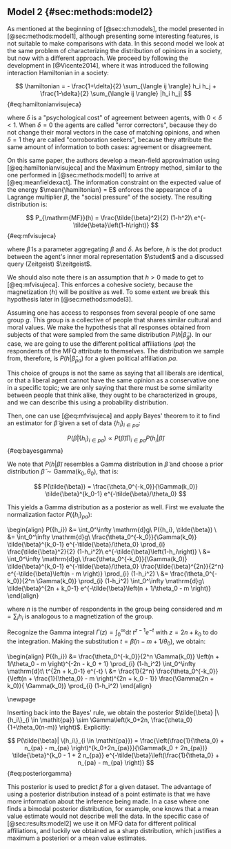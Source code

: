 
## Model 2 {#sec:methods:model2}
<!-- Distribution of opinions in societies -->

As mentioned at the beginning of [@sec:ch:models], the model presented in [@sec:methods:model1], although presenting some interesting features, is not suitable to make comparisons with data. In this second model we look at the same problem of characterizing the distribution of opinions in a society, but now with a different approach. We proceed by following the development in [@Vicente2014], where it was introduced the following interaction Hamiltonian in a society:

$$  \hamiltonian = - \frac{1+\delta}{2} \sum_{\langle ij \rangle} h_i h_j + \frac{1-\delta}{2} \sum_{\langle ij \rangle} |h_i h_j| $$ {#eq:hamiltonianvisujeca}

where $\delta$ is a "psychological cost" of agreement between agents, with $0<\delta<1$. When $\delta = 0$ the agents are called "error correctors", because they do not change their moral vectors in the case of matching opinions, and when $\delta = 1$ they are called "corroboration seekers", because they attribute the same amount of information to both cases: agreement or disagreement.

On this same paper, the authors develop a mean-field approximation using [@eq:hamiltonianvisujeca] and the Maximum Entropy method, similar to the one performed in [@sec:methods:model1] to arrive at [@eq:meanfieldexact]. The information constraint on the expected value of the energy $\mean{\hamiltonian} = E$ enforces the appearance of a Lagrange multiplier $\beta$, the "social pressure" of the society. The resulting distribution is:

$$  P_{\mathrm{MF}}(h) = \frac{\tilde{\beta}^2}{2} (1-h^2)\ e^{-\tilde{\beta}\left(1-h\right)} $$ {#eq:mfvisujeca}

where $\tilde{\beta}$ is a parameter aggregating $\beta$ and $\delta$. As before, $h$ is the dot product between the agent's inner moral representation $\student$ and a discussed query (Zeitgeist) $\zeitgeist$.

We should also note there is an assumption that $h>0$ made to get to [@eq:mfvisujeca]. This enforces a cohesive society, because the magnetization $\langle h \rangle$ will be positive as well. To some extent we break this hypothesis later in [@sec:methods:model3].

Assuming one has access to responses from several people of one same group $g$. This group is a collective of people that shares similar cultural and moral values. We make the hypothesis that all responses obtained from subjects of that were sampled from the same distribution $P(h|\tilde{\beta}_g)$. In our case, we are going to use the different political affiliations (_pa_) the respondents of the MFQ attribute to themselves. The distribution we sample from, therefore, is $P(h|\tilde{\beta}_{\mathit{pa}})$ for a given political affiliation _pa_.

This choice of groups is not the same as saying that all liberals are identical, or that a liberal agent cannot have the same opinion as a conservative one in a specific topic; we are only saying that there must be some similarity between people that think alike, they ought to be characterized in groups, and we can describe this using a probability distribution.

Then, one can use [@eq:mfvisujeca] and apply Bayes' theorem to it to find an estimator for $\tilde{\beta}$ given a set of data $\{h_i\}_{i \in \mathit{pa}}$:

$$  P(\tilde{\beta}| \{h_i\}_{i \in \mathit{pa}}) \propto P(\tilde{\beta}) \prod_{i \in \mathit{pa}} P(h_i | \tilde{\beta}) $$ {#eq:bayesgamma}

We note that $P(h|\tilde{\beta})$ resembles a Gamma distribution in $\tilde{\beta}$ and choose a prior distribution $\tilde{\beta} \sim \mathrm{Gamma}(k_0, \theta_0)$, that is:

$$ P(\tilde{\beta}) = \frac{\theta_0^{-k_0}}{\Gamma(k_0)} \tilde{\beta}^{k_0-1} e^{-\tilde{\beta}/\theta_0} $$

This yields a Gamma distribution as a posterior as well. First we evaluate the normalization factor $P(\{h_i\}_{pa})$:

\begin{align}
    P(\{h_i\}) &= \int_0^\infty \mathrm{d}g\ P(\{h_i\}, \tilde{\beta}) \\
    &= \int_0^\infty \mathrm{d}g\ \frac{\theta_0^{-k_0}}{\Gamma(k_0)} \tilde{\beta}^{k_0-1} e^{-\tilde{\beta}/\theta_0} \prod_{i} \frac{\tilde{\beta}^2}{2} (1-h_i^2)\ e^{-\tilde{\beta}\left(1-h_i\right)} \\
    &= \int_0^\infty \mathrm{d}g\ \frac{\theta_0^{-k_0}}{\Gamma(k_0)} \tilde{\beta}^{k_0-1} e^{-\tilde{\beta}/\theta_0} \frac{\tilde{\beta}^{2n}}{2^n} e^{-\tilde{\beta}\left(n - m \right)} \prod_{i} (1-h_i^2) \\
    &= \frac{\theta_0^{-k_0}}{2^n \Gamma(k_0)} \prod_{i} (1-h_i^2) \int_0^\infty \mathrm{d}g\ \tilde{\beta}^{2n + k_0-1} e^{-\tilde{\beta}\left(n + 1/\theta_0 - m \right)}
\end{align}

where $n$ is the number of respondents in the group being considered and $m = \sum_i h_i$ is analogous to a magnetization of the group.
<!-- magnetization of a given political group of respondents $\mathit{pa}$.  -->

Recognize the Gamma integral $\Gamma(z) = \int_0^\infty \mathrm{d}t\ t^{z-1} e^{-t}$ with $z = 2n + k_0$ to do the integration. Making the substitution $t = \tilde{\beta}\left( n - m + 1/\theta_0 \right)$, we obtain:

\begin{align}
    P(\{h_i\}) &= \frac{\theta_0^{-k_0}}{2^n \Gamma(k_0)} \left(n + 1/\theta_0 - m \right)^{-2n - k_0 + 1} \prod_{i} (1-h_i^2) \int_0^\infty \mathrm{d}t\ t^{2n + k_0-1} e^{-t}  \\
    &= \frac{1}{2^n} \frac{\theta_0^{-k_0}}{\left(n + \frac{1}{\theta_0} - m \right)^{2n + k_0 - 1}} \frac{\Gamma(2n + k_0)}{ \Gamma(k_0)} \prod_{i} (1-h_i^2)
\end{align}

\newpage

Inserting back into the Bayes' rule, we obtain the posterior $\tilde{\beta} |\{h_i\}_{i \in \mathit{pa}} \sim \Gamma\left(k_0+2n, \frac{\theta_0}{1+\theta_0(n-m)} \right)$. Explicitly:

$$  P(\tilde{\beta}| \{h_i\}_{i \in \mathit{pa}}) = \frac{\left(\frac{1}{\theta_0} + n_{pa} - m_{pa} \right)^{k_0+2n_{pa}}}{\Gamma(k_0 + 2n_{pa})} \tilde{\beta}^{k_0 - 1 + 2 n_{pa}} e^{-\tilde{\beta}\left(\frac{1}{\theta_0} + n_{pa} - m_{pa} \right)} $$ {#eq:posteriorgamma}

This posterior is used to predict $\tilde{\beta}$ for a given dataset. The advantage of using a posterior distribution instead of a point estimate is that we have more information about the inference being made. In a case where one finds a bimodal posterior distribution, for example, one knows that a mean value estimate would not describe well the data. In the specific case of [@sec:results:model2] we use it on MFQ data for different political affiliations, and luckily we obtained as a sharp distribution, which justifies a maximum a posteriori or a mean value estimates.
